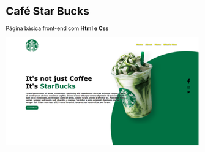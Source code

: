 <h1>Café Star Bucks</h1>
<p>Página básica front-end com <b>Html e Css</b></p>
<img src="starbucks.png"/>